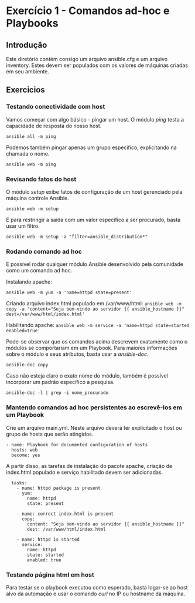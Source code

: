 # Exercício 1 - Comandos ad-hoc e Playbooks

## Introdução
Este diretório contém consigo um arquivo ansible.cfg e um arquivo inventory. Estes devem ser populados com os valores de máquinas criadas em seu ambiente.

## Exercicios 
### Testando conectividade com host 
Vamos começar com algo básico - pingar um host. O módulo *ping* testa a capacidade de resposta do nosso host.

```ansible all -m ping```

Podemos também pingar apenas um grupo específico, explicitando na chamada o nome. 

```ansible web -m ping```

### Revisando fatos do host 
O módulo *setup* exibe fatos de configuração de um host gerenciado pela máquina controle Ansible.

```ansible web -m setup```

E para restringir a saída com um valor específico a ser procurado, basta usar um filtro.

```ansible web -m setup -a "filter=ansible_distribution*" ```

### Rodando comando ad hoc
É possível rodar qualquer módulo Ansible desenvolvido pela comunidade como um comando ad hoc.

Instalando apache:

``` ansible web -m yum -a 'name=httpd state=present' ```

Criando arquivo index.html populado em /var/www/html:
``` ansible web -m copy -a 'content="Seja bem-vindo ao servidor {{ ansible_hostname }}" dest=/var/www/html/index.html' ```

Habilitando apache:
``` ansible web -m service -a 'name=httpd state=started enabled=true' ```

Pode-se observar que os comandos acima descrevem exatamente como o módulos se comportariam em um Playbook. Para maiores informações sobre o módulo e seus atributos, basta usar a *ansible-doc*.

```ansible-doc copy```

Caso não esteja claro o exato nome do módulo, também é possível incorporar um padrão específico a pesquisa. 

```ansible-doc -l | grep -i nome_procurado```

### Mantendo comandos ad hoc persistentes ao escrevê-los em um Playbook
Crie um arquivo main.yml. Neste arquivo deverá ter explicitado o host ou grupo de hosts que serão atingidos. 

```
- name: Playbook for documented configuration of hosts
  hosts: web
  become: yes
```

A partir disso, as tarefas de instalação do pacote apache, criação de index.html populado e serviço habilitado devem ser adicionadas.

``` 
  tasks:
    - name: httpd package is present
      yum:
        name: httpd
        state: present

    - name: correct index.html is present
      copy:
        content: "Seja bem-vindo ao servidor {{ ansible_hostname }}"
        dest: /var/www/html/index.html

    - name: httpd is started
      service:
        name: httpd
        state: started
        enabled: true
``` 

### Testando página html em host 
Para testar se o playbook executou como esperado, basta logar-se ao host alvo da automação e usar o comando *curl* no IP ou hostname da máquina.